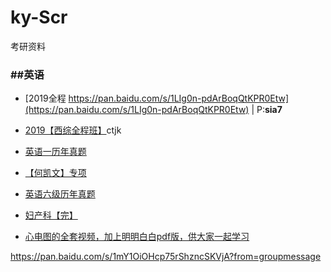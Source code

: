 # ky-Scr
考研资料
### ##英语
* [2019全程 https://pan.baidu.com/s/1LIg0n-pdArBoqQtKPR0Etw](https://pan.baidu.com/s/1LIg0n-pdArBoqQtKPR0Etw) | P:**sia7**

* [ 2019【西综全程班】](https://pan.baidu.com/s/1rbnNBUk5s1-onDEDjFfLqw)ctjk

* [ 英语一历年真题](https://pan.baidu.com/s/19v-xjSh2ZJj5bccwgPpPeg?from=groupmessage)
* [ 【何凯文】专项](https://pan.baidu.com/s/18Q5dYtjXED6UzGzp9Y5e1Q?from=groupmessage019)


* [英语六级历年真题](https://pan.baidu.com/s/1sDnIVE1o4aho8JG12PEiHg?from=groupmessage)

* [妇产科【完】](https://pan.baidu.com/s/1WcYj8Vr81J_hEPrThA0KAw?from=groupmessage)

* [心电图的全套视频，加上明明白白pdf版，供大家一起学习](https://pan.baidu.com/s/1mvQxIJ3MdZ05vegubMp2Cg?from=groupmessage)

https://pan.baidu.com/s/1mY1OiOHcp75rShzncSKVjA?from=groupmessage
